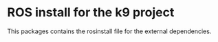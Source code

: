 # ROS install for the k9 project

This packages contains the rosinstall file for the external dependencies.
